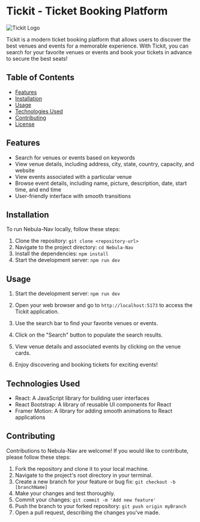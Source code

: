 # Tickit - Ticket Booking Platform

![Tickit Logo](https://e7.pngegg.com/pngimages/476/468/png-clipart-concert-graphics-audience-silhouette-silhouette-animals-photography-thumbnail.png)

Tickit is a modern ticket booking platform that allows users to discover the best venues and events for a memorable experience. With Tickit, you can search for your favorite venues or events and book your tickets in advance to secure the best seats!

## Table of Contents

- [Features](#features)
- [Installation](#installation)
- [Usage](#usage)
- [Technologies Used](#technologies-used)
- [Contributing](#contributing)
- [License](#license)

## Features

- Search for venues or events based on keywords
- View venue details, including address, city, state, country, capacity, and website
- View events associated with a particular venue
- Browse event details, including name, picture, description, date, start time, and end time
- User-friendly interface with smooth transitions

## Installation

To run Nebula-Nav locally, follow these steps:

1. Clone the repository: `git clone <repository-url>`
2. Navigate to the project directory: `cd Nebula-Nav`
3. Install the dependencies: `npm install`
4. Start the development server: `npm run dev`


## Usage

1. Start the development server:
`npm run dev`
2. Open your web browser and go to `http://localhost:5173` to access the Tickit application.

3. Use the search bar to find your favorite venues or events.

4. Click on the "Search" button to populate the search results.

5. View venue details and associated events by clicking on the venue cards.

6. Enjoy discovering and booking tickets for exciting events!

## Technologies Used

- React: A JavaScript library for building user interfaces
- React Bootstrap: A library of reusable UI components for React
- Framer Motion: A library for adding smooth animations to React applications

## Contributing

Contributions to Nebula-Nav are welcome! If you would like to contribute, please follow these steps:

1. Fork the repository and clone it to your local machine.
2. Navigate to the project's root directory in your terminal.
3. Create a new branch for your feature or bug fix: `git checkout -b [branchName]`
4. Make your changes and test thoroughly.
5. Commit your changes: `git commit -m 'Add new feature'`
6. Push the branch to your forked repository: `git push origin myBranch`
7. Open a pull request, describing the changes you've made.
##
